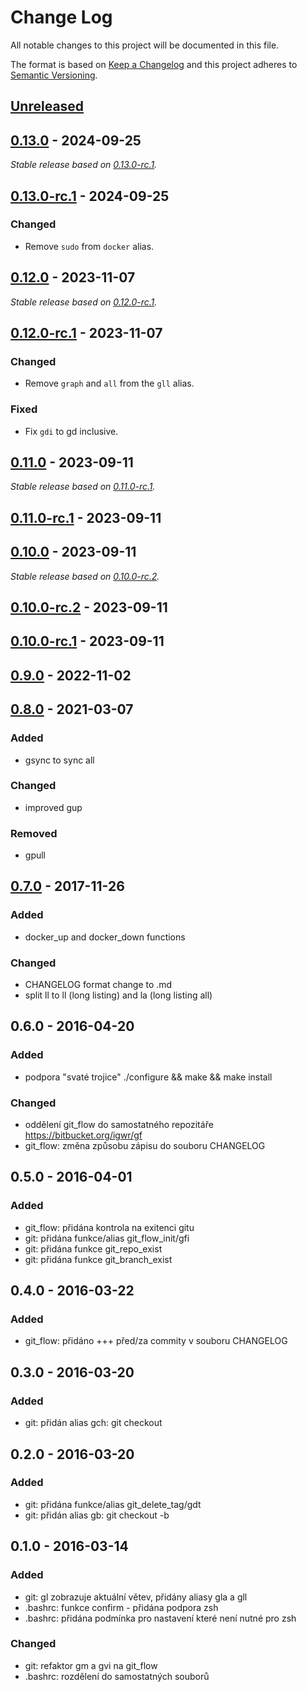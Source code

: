 # Change Log
All notable changes to this project will be documented in this file.

The format is based on [Keep a Changelog](http://keepachangelog.com/)
and this project adheres to [Semantic Versioning](http://semver.org/).

## [Unreleased]

## [0.13.0] - 2024-09-25

_Stable release based on [0.13.0-rc.1]._

## [0.13.0-rc.1] - 2024-09-25

### Changed

- Remove `sudo` from `docker` alias.

## [0.12.0] - 2023-11-07

_Stable release based on [0.12.0-rc.1]._

## [0.12.0-rc.1] - 2023-11-07

### Changed

- Remove `graph` and `all` from the `gll` alias.

### Fixed

- Fix `gdi` to gd inclusive.

## [0.11.0] - 2023-09-11

_Stable release based on [0.11.0-rc.1]._

## [0.11.0-rc.1] - 2023-09-11

## [0.10.0] - 2023-09-11

_Stable release based on [0.10.0-rc.2]._

## [0.10.0-rc.2] - 2023-09-11

## [0.10.0-rc.1] - 2023-09-11

## [0.9.0] - 2022-11-02

## [0.8.0] - 2021-03-07
### Added
 - gsync to sync all

### Changed
 - improved gup

### Removed
 - gpull

## [0.7.0] - 2017-11-26
### Added
 - docker_up and docker_down functions

### Changed
 - CHANGELOG format change to .md
 - split ll to ll (long listing) and la (long listing all)

## 0.6.0 - 2016-04-20
### Added
 - podpora "svaté trojice" ./configure && make && make install

### Changed
 - oddělení git_flow do samostatného repozitáře https://bitbucket.org/igwr/gf
 - git_flow: změna způsobu zápisu do souboru CHANGELOG

## 0.5.0 - 2016-04-01
### Added
 - git_flow: přidána kontrola na exitenci gitu
 - git: přidána funkce/alias git_flow_init/gfi
 - git: přidána funkce git_repo_exist
 - git: přidána funkce git_branch_exist

## 0.4.0 - 2016-03-22
### Added
 - git_flow: přidáno +++ před/za commity v souboru CHANGELOG

## 0.3.0 - 2016-03-20
### Added
 - git: přidán alias gch: git checkout

## 0.2.0 - 2016-03-20
### Added
 - git: přidána funkce/alias git_delete_tag/gdt
 - git: přidán alias gb: git checkout -b

## 0.1.0 - 2016-03-14
### Added
 - git: gl zobrazuje aktuální větev, přidány aliasy gla a gll
 - .bashrc: funkce confirm - přidána podpora zsh
 - .bashrc: přidána podmínka pro nastavení které není nutné pro zsh

### Changed
 - git: refaktor gm a gvi na git_flow
 - .bashrc: rozdělení do samostatných souborů

[Unreleased]: https://https://github.com/internetguru/bashcfg/compare/staging...dev
[0.13.0]: https://https://github.com/internetguru/bashcfg/compare/v0.12.0...v0.13.0
[0.13.0-rc.1]: https://github.com/internetguru/bashcfg/releases/tag/v0.12.0
[0.12.0]: https://https://github.com/InternetGuru/bashcfg/compare/v0.11.0...v0.12.0
[0.12.0-rc.1]: https://github.com/InternetGuru/bashcfg/releases/tag/v0.11.0
[0.11.0]: https://https://github.com/internetguru/bashcfg/compare/v0.10.0...v0.11.0
[0.11.0-rc.1]: https://github.com/internetguru/bashcfg/releases/tag/v0.10.0
[0.10.0]: https://https://github.com/internetguru/bashcfg/compare/v0.9.0...v0.10.0
[0.10.0-rc.2]: https://github.com/internetguru/bashcfg/releases/tag/v0.9.0
[0.10.0-rc.1]: https://github.com/internetguru/bashcfg/releases/tag/v0.9.0
[0.9.0]: https://github.com/internetguru/bashcfg/compare/v0.8.0...v0.9.0
[0.8.0]: https://github.com/InternetGuru/bashcfg/compare/v0.7.0...v0.8.0
[0.7.0]: https://bitbucket.org/igwr/bashcfg/compare/v0.7.0..0.6.0
